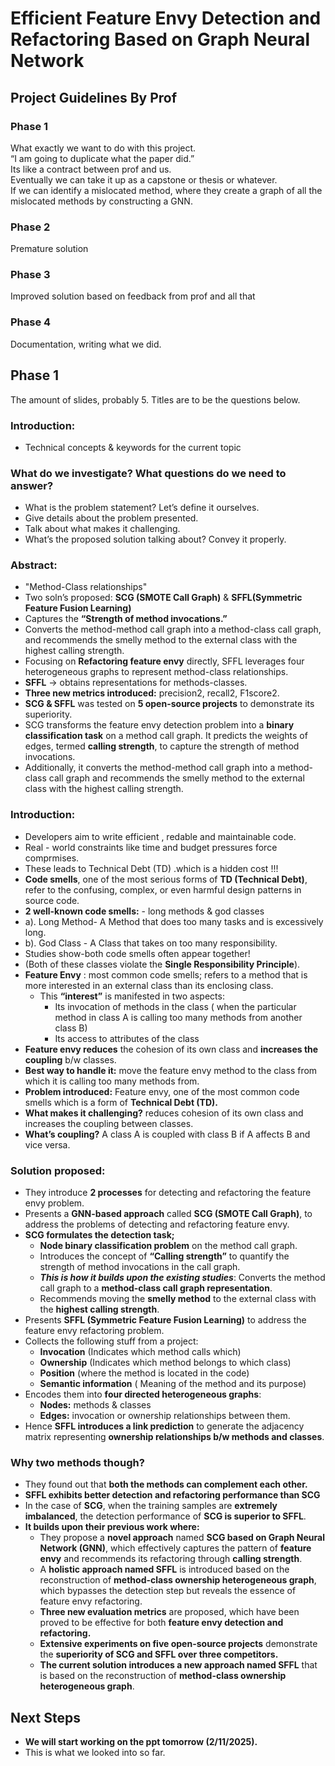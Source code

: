 # Efficient Feature Envy Detection and Refactoring Based on Graph Neural Network

## Project Guidelines By Prof

### Phase 1
What exactly we want to do with this project.  
“I am going to duplicate what the paper did.”  
Its like a contract between prof and us.  
Eventually we can take it up as a capstone or thesis or whatever.  
If we can identify a mislocated method, where they create a graph of all the mislocated methods by constructing a GNN.  

### Phase 2
Premature solution  

### Phase 3
Improved solution based on feedback from prof and all that  

### Phase 4
Documentation, writing what we did.  

## Phase 1
The amount of slides, probably 5. Titles are to be the questions below.  

### Introduction:
- Technical concepts & keywords for the current topic  
### What do we investigate? What questions do we need to answer?  
- What is the problem statement? Let’s define it ourselves.  
- Give details about the problem presented.  
- Talk about what makes it challenging.  
- What’s the proposed solution talking about? Convey it properly.  

### Abstract:
- "Method-Class relationships"  
- Two soln’s proposed: **SCG (SMOTE Call Graph)** & **SFFL(Symmetric Feature Fusion Learning)**  
- Captures the **“Strength of method invocations.”**  
- Converts the method-method call graph into a method-class call graph, and recommends the smelly method to the external class with the highest calling strength.  
- Focusing on **Refactoring feature envy** directly, SFFL leverages four heterogeneous graphs to represent method-class relationships.  
- **SFFL** → obtains representations for methods-classes.  
- **Three new metrics introduced:** precision2, recall2, F1score2.  
- **SCG & SFFL** was tested on **5 open-source projects** to demonstrate its superiority.  
- SCG transforms the feature envy detection problem into a **binary classification task** on a method call graph. It predicts the weights of edges, termed **calling strength**, to capture the strength of method invocations.  
- Additionally, it converts the method-method call graph into a method-class call graph and recommends the smelly method to the external class with the highest calling strength.  

### Introduction:
- Developers aim to write efficient , redable and maintainable code.
-  Real - world constraints like time and budget pressures force comprmises.
- These leads to Technical Debt (TD) .which is a hidden cost !!!
- **Code smells**, one of the most serious forms of **TD (Technical Debt)**, refer to the confusing, complex, or even harmful design patterns in source code.  
- **2 well-known code smells:** - long methods & god classes
- a).  Long Method- A Method that does too many tasks and is excessively long.
- b). God Class - A Class that takes on too many responsibility.
- Studies show-both code smells often appear together!
-  (Both of these classes violate the **Single Responsibility Principle**).  
- **Feature Envy** : most common code smells; refers to a method that is more interested in an external class than its enclosing class.  
  - This **“interest”** is manifested in two aspects:
    - Its invocation of methods in the class ( when the particular method in class A is calling too many methods from another class B)  
    - Its access to attributes of the class  
- **Feature envy reduces** the cohesion of its own class and **increases the coupling** b/w classes.  
- **Best way to handle it:** move the feature envy method to the class from which it is calling too many methods from.  
- **Problem introduced:** Feature envy, one of the most common code smells which is a form of **Technical Debt (TD).**  
- **What makes it challenging?** reduces cohesion of its own class and increases the coupling between classes.  
- **What’s coupling?** A class A is coupled with class B if A affects B and vice versa.  

### Solution proposed:
- They introduce **2 processes** for detecting and refactoring the feature envy problem.  
- Presents a **GNN-based approach** called **SCG (SMOTE Call Graph)**, to address the problems of detecting and refactoring feature envy.  
- **SCG formulates the detection task;**
  - **Node binary classification problem** on the method call graph.  
  - Introduces the concept of **“Calling strength”** to quantify the strength of method invocations in the call graph.  
  - ***This is how it builds upon the existing studies***: Converts the method call graph to a **method-class call graph representation**.  
  - Recommends moving the **smelly method** to the external class with the **highest calling strength**.  
- Presents **SFFL (Symmetric Feature Fusion Learning)** to address the feature envy refactoring problem.  
- Collects the following stuff from a project:
  - **Invocation** (Indicates which method calls which)  
  - **Ownership** (Indicates which method belongs to which class)  
  - **Position** (where the method is located in the code)  
  - **Semantic information** ( Meaning of the method and its purpose) 
- Encodes them into **four directed heterogeneous graphs**:
  - **Nodes:** methods & classes  
  - **Edges:** invocation or ownership relationships between them.
- Hence **SFFL introduces a link prediction** to generate the adjacency matrix representing **ownership relationships b/w methods and classes**.  

### Why two methods though?
- They found out that **both the methods can complement each other.**  
- **SFFL exhibits better detection and refactoring performance than SCG**  
- In the case of **SCG**, when the training samples are **extremely imbalanced**, the detection performance of **SCG is superior to SFFL**.  
- **It builds upon their previous work where:**  
  - They propose a **novel approach** named **SCG based on Graph Neural Network (GNN)**, which effectively captures the pattern of **feature envy** and recommends its refactoring through **calling strength**.  
  - A **holistic approach named SFFL** is introduced based on the reconstruction of **method-class ownership heterogeneous graph**, which bypasses the detection step but reveals the essence of feature envy refactoring.  
  - **Three new evaluation metrics** are proposed, which have been proved to be effective for both **feature envy detection and refactoring.**  
  - **Extensive experiments on five open-source projects** demonstrate the **superiority of SCG and SFFL over three competitors.**  
  - **The current solution introduces a new approach named SFFL** that is based on the reconstruction of **method-class ownership heterogeneous graph**.  

## Next Steps
- **We will start working on the ppt tomorrow (2/11/2025).**  
- This is what we looked into so far.
